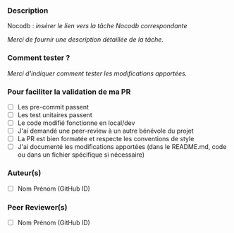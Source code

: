 ### Description
Nocodb : _insérer le lien vers la tâche Nocodb correspondante_

_Merci de fournir une description détaillée de la tâche._

### Comment tester ?
_Merci d'indiquer comment tester les modifications apportées._

### Pour faciliter la validation de ma PR
- [ ] Les pre-commit passent
- [ ] Les test unitaires passent
- [ ] Le code modifié fonctionne en local/dev
- [ ] J'ai demandé une peer-review à un autre bénévole du projet
- [ ] La PR est bien formatée et respecte les conventions de style
- [ ] J'ai documenté les modifications apportées (dans le README.md, code ou dans un fichier spécifique si nécessaire)

### Auteur(s)
- [ ] Nom Prénom (GitHub ID)

### Peer Reviewer(s)
- [ ] Nom Prénom (GitHub ID)
